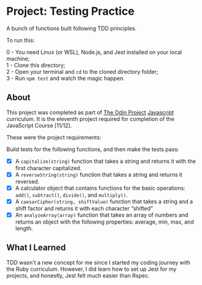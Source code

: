 # Project: Testing Practice

A bunch of functions built following TDD principles.

To run this:

0 - You need Linux (or WSL), Node.js, and Jest installed on your local machine;  
1 - Clone this directory;  
2 - Open your terminal and `cd` to the cloned directory folder;  
3 - Run `npm test` and watch the magic happen.   

## About

This project was completed as part of [The Odin Project](https://www.theodinproject.com/) [Javascript](https://www.theodinproject.com/paths/full-stack-javascript/courses/javascript) curriculum. It is the eleventh project required for completion of the JavaScript Course [11/12].

These were the project requirements:

Build tests for the following functions, and then make the tests pass:

- [x] A `capitalize(string)` function that takes a string and returns it with the first character capitalized.
- [x] A `reverseString(string)` function that takes a string and returns it reversed.
- [x] A calculator object that contains functions for the basic operations: `add()`, `subtract()`, `divide()`, and `multiply()`.
- [x] A `caesarCipher(string, shiftValue)` function that takes a string and a shift factor and returns it with each character “shifted”
- [x] An `analyzeArray(array)` function that takes an array of numbers and returns an object with the following properties: average, min, max, and length.

## What I Learned

TDD wasn't a new concept for me since I started my coding journey with the Ruby curriculum. However, I did learn how to set up Jest for my projects, and honestly, Jest felt much easier than Rspec.

